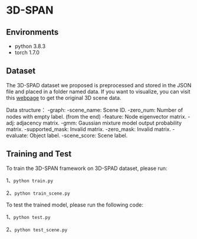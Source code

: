 # 3D-SPAN
## Environments
- python                             3.8.3
- torch                              1.7.0              

## Dataset
The 3D-SPAD dataset we proposed is preprocessed and stored in the JSON file and placed in a folder named data. If you want to visualize, you can visit this [webpage](https://github.com/Mayibo-cuc/3D-SPAD) to get the original 3D scene data.

Data structure：
  -graph:
    -scene_name: Scene ID.
    -zero_num: Number of nodes with empty label. (from the end)
    -feature: Node eigenvector matrix.
    -adj: adjacency matrix.
    -gmm: Gaussian mixture model output probability matrix.
    -supported_mask: Invalid matrix.
    -zero_mask: Invalid matrix.
    -evaluate: Object label.
    -scene_score: Scene label.

## Training and Test 
To train the 3D-SPAN framework on 3D-SPAD dataset, please run:

1、`python train.py` 

2、`python train_scene.py` 

To test the trained model, please run the following code:

1、`python test.py` 

2、`python test_scene.py` 
